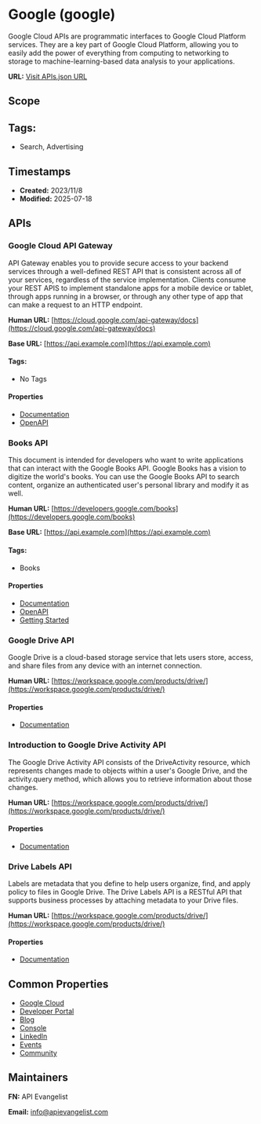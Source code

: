 # Google (google)

Google Cloud APIs are programmatic interfaces to Google Cloud Platform
services. They are a key part of Google Cloud Platform, allowing you to easily
add the power of everything from computing to networking to storage to
machine-learning-based data analysis to your applications.

**URL:** [Visit APIs.json URL](https://raw.githubusercontent.com/api-search/cloud/main/_apis/google/apis.md)

## Scope


## Tags:

 - Search, Advertising

## Timestamps

- **Created:** 2023/11/8 
- **Modified:** 2025-07-18 

## APIs

### Google Cloud API Gateway
API Gateway enables you to provide secure access to your backend services
through a well-defined REST API that is consistent across all of your
services, regardless of the service implementation. Clients consume your
REST APIS to implement standalone apps for a mobile device or tablet,
through apps running in a browser, or through any other type of app that
can make a request to an HTTP endpoint. 

**Human URL:** [https://cloud.google.com/api-gateway/docs](https://cloud.google.com/api-gateway/docs)

**Base URL:** [https://api.example.com](https://api.example.com)


#### Tags:

 - No Tags

#### Properties

- [Documentation](https://cloud.google.com/api-gateway/docs/reference/rest)
- [OpenAPI](https://api.apis.guru/v2/specs/googleapis.com/apigateway/v1alpha2/openapi.json)
### Books API
This document is intended for developers who want to write applications
that can interact with the Google Books API. Google Books has a vision to
digitize the world's books. You can use the Google Books API to search
content, organize an authenticated user's personal library and modify it
as well.

**Human URL:** [https://developers.google.com/books](https://developers.google.com/books)

**Base URL:** [https://api.example.com](https://api.example.com)


#### Tags:

 - Books

#### Properties

- [Documentation](https://developers.google.com/books/docs/v1/using)
- [OpenAPI](https://api.apis.guru/v2/specs/googleapis.com/books/v1/openapi.json)
- [Getting Started](https://developers.google.com/books/docs/v1/getting_started)
### Google Drive API
Google Drive is a cloud-based storage service that lets users store, access, and share files from any device with an internet connection.

**Human URL:** [https://workspace.google.com/products/drive/](https://workspace.google.com/products/drive/)



#### Properties

- [Documentation](https://developers.google.com/workspace/drive/api/guides/about-sdk)
### Introduction to Google Drive Activity API
The Google Drive Activity API consists of the DriveActivity resource, which represents changes made to objects within a user's Google Drive, and the activity.query method, which allows you to retrieve information about those changes.

**Human URL:** [https://workspace.google.com/products/drive/](https://workspace.google.com/products/drive/)



#### Properties

- [Documentation](https://developers.google.com/workspace/drive/activity/v2)
### Drive Labels API
Labels are metadata that you define to help users organize, find, and apply policy to files in Google Drive. The Drive Labels API is a RESTful API that supports business processes by attaching metadata to your Drive files.   

**Human URL:** [https://workspace.google.com/products/drive/](https://workspace.google.com/products/drive/)



#### Properties

- [Documentation](https://developers.google.com/workspace/drive)

## Common Properties

- [Google Cloud](https://cloud.google.com)
- [Developer Portal](https://developers.google.com/)
- [Blog](https://googledevelopers.blogspot.com/)
- [Console](https://console.cloud.google.com/apis/dashboard?project=api-project-111046942866)
- [LinkedIn](https://www.linkedin.com/showcase/googledevelopers/)
- [Events](https://developers.google.com/events)
- [Community](https://developers.google.com/community)

## Maintainers

**FN:** API Evangelist

**Email:** info@apievangelist.com

